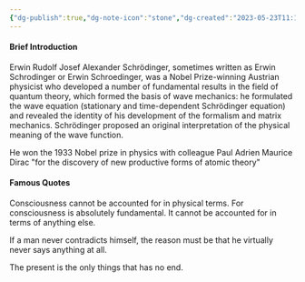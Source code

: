 ```yaml
---
{"dg-publish":true,"dg-note-icon":"stone","dg-created":"2023-05-23T11:10:00+08:00","dg-updated":"2023-05-23T11:33:00+08:00","tags":["Schrödinger","physics","science"],"dg-path":"Quote/Schrödinger.md","permalink":"/Quote/Schrödinger/","dgPassFrontmatter":true,"noteIcon":"stone","created":"2023-05-23T11:10:00+08:00","updated":"2023-05-23T11:33:00+08:00"}
---
```


#### Brief Introduction
Erwin Rudolf Josef Alexander Schrödinger, sometimes written as Erwin Schrodinger or Erwin Schroedinger, was a Nobel Prize-winning Austrian physicist who developed a number of fundamental results in the field of quantum theory, which formed the basis of wave mechanics: he formulated the wave equation (stationary and time-dependent Schrödinger equation) and revealed the identity of his development of the formalism and matrix mechanics. Schrödinger proposed an original interpretation of the physical meaning of the wave function.  
  
He won the 1933 Nobel prize in physics with colleague Paul Adrien Maurice Dirac "for the discovery of new productive forms of atomic theory"

#### Famous Quotes
Consciousness cannot be accounted for in physical terms. For consciousness is absolutely fundamental. It cannot be accounted for in terms of anything else.

If a man never contradicts himself, the reason must be that he virtually never says anything at all.

The present is the only things that has no end.
